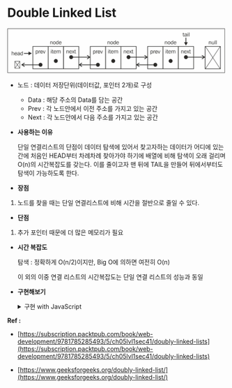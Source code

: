 # Double Linked List

<img src="Double-Linked-List-images/Untitled.png" width="500" >

- 노드 : 데이터 저장단위(데이터값, 포인터 2개)로 구성

  - Data : 해당 주소의 Data를 담는 공간
  - Prev : 각 노드안에서 이전 주소를 가지고 있는 공간
  - Next : 각 노드안에서 다음 주소를 가지고 있는 공간

- **사용하는 이유**

  단일 연결리스트의 단점이 데이터 탐색에 있어서 찾고자하는 데이터가 어디에 있는간에 처음인 HEAD부터 차례차례 찾아가야 하기에 배열에 비해 탐색이 오래 걸리며 O(n)의 시간복잡도를 갖는다. 이를 줄이고자 맨 뒤에 TAIL을 만들어 뒤에서부터도 탐색이 가능하도록 한다.

- **장점**

1. 노드를 찾을 때는 단일 연결리스트에 비해 시간을 절반으로 줄일 수 있다.

- **단점**

1. 추가 포인터 때문에 더 많은 메모리가 필요

- **시간 복잡도**

  탐색 : 정확하게 O(n/2)이지만, Big O에 의하면 여전히 O(n)

  이 외의 이중 연결 리스트의 시간복잡도는 단일 연결 리스트의 성능과 동일

- **구현해보기**
  <details>
  <summary>구현 with JavaScript</summary>

  ```jsx
  // Node()
  function Node(data) {
    this.data = data;
    this.next = null;
    this.prev = null;
  }

  // DoubleLinkedList() 생성자 함수
  function DoubleLinkedList() {
    this.head = null;
    this.tail = null;
    this.length = 0;
  }

  // size() : 연결 리스트 내 노드 개수 확인
  DoubleLinkedList.prototype.size = function () {
    return this.length;
  };

  // isEmpty() : 객체 내 노드 존재 여부 파악
  DoubleLinkedList.prototype.isEmpty = function () {
    return this.length === 0;
  };

  // printNode(): 노드 정방향 출력
  DoubleLinkedList.prototype.printNode = function () {
    process.stdout.write("head -> ");
    for (let node = this.head; node != null; node = node.next) {
      process.stdout.write(`${node.data} -> `);
    }
    console.log("null");
  };

  // printNodeInverse() : 노드 역방향 출력
  DoubleLinkedList.prototype.printNodeInverse = function () {
    let temp = [];

    process.stdout.write("null <- ");
    for (let node = this.tail; node != null; node = node.prev) {
      temp.push(node.data);
    }
    for (let i = temp.length - 1; i >= 0; i--) {
      process.stdout.write(`${temp[i]} <- `);
    }
    console.log("tail");
  };

  // append() : 연결 리스트 가장 끝에 노드 추가
  DoubleLinkedList.prototype.append = function (value) {
    let node = new Node(value);

    if (this.head === null) {
      this.head = node;
      this.tail = node;
    } else {
      this.tail.next = node;
      node.prev = this.tail;
      this.tail = node;
    }

    this.length++;
  };

  // insert() : position 위치에 value 추가
  DoubleLinkedList.prototype.insert = function (value, position = 0) {
    if (position < 0 || position > this.length) {
      return false;
    }

    let node = new Node(value),
      current = this.head,
      index = 0,
      prev;

    if (position === 0) {
      if (this.head === null) {
        this.head = node;
        this.tail = node;
      } else {
        node.next = current;
        current.prev = node;
        this.head = node;
      }
    } else if (position === this.length) {
      current = this.tail;
      current.next = node;
      node.prev = current;
      this.tail = node;
    } else {
      while (index++ < position) {
        prev = current;
        current = current.next;
      }

      node.next = current;
      prev.next = node;

      current.prev = node;
      node.prev = prev;
    }

    this.length++;

    return true;
  };

  // remove() : value 삭제
  DoubleLinkedList.prototype.remove = function (value) {
    let current = this.head,
      prev;

    while (current.data != value && current.next != null) {
      prev = current;
      current = current.next;
    }

    if (current.data != value) {
      return null;
    }

    if (current === this.head) {
      this.head = current.next;
      if (this.length === 1) this.tail = null;
      else this.head.prev = null;
    } else if (current === this.tail) {
      this.tail = current.prev;
      this.tail.next = null;
    } else {
      prev.next = current.next;
      current.next.prev = prev;
    }

    this.length--;

    return current.data;
  };

  // removeAt() : position 위치 노드 삭제
  DoubleLinkedList.prototype.removeAt = function (position = 0) {
    if (position < 0 || position >= this.length) {
      return null;
    }

    let current = this.head,
      index = 0,
      prev;

    if (position === 0) {
      this.head = current.next;
      if (this.length === 1) this.tail = null;
      else this.head.prev = null;
    } else if (position === this.length - 1) {
      current = this.tail;
      this.tail = current.prev;
      this.tail.next = null;
    } else {
      while (index++ < position) {
        prev = current;
        current = current.next;
      }

      prev.next = current.next;
      current.next.prev = prev;
    }

    this.length--;

    return current.data;
  };

  // indexOf(): value 값을 갖는 노드 위치 반환
  DoubleLinkedList.prototype.indexOf = function (value) {
    let current = this.head,
      index = 0;

    while (current != null) {
      if (current.data === value) {
        return index;
      }

      index++;
      current = current.next;
    }

    return -1;
  };

  // remove2(): indexOf + removeAt = remove
  DoubleLinkedList.prototype.remove2 = function (value) {
    let index = this.indexOf(value);
    return this.removeAt(index);
  };
  ```

    <details>

**Ref :**

- [https://subscription.packtpub.com/book/web-development/9781785285493/5/ch05lvl1sec41/doubly-linked-lists](https://subscription.packtpub.com/book/web-development/9781785285493/5/ch05lvl1sec41/doubly-linked-lists)

- [https://www.geeksforgeeks.org/doubly-linked-list/](https://www.geeksforgeeks.org/doubly-linked-list/)
